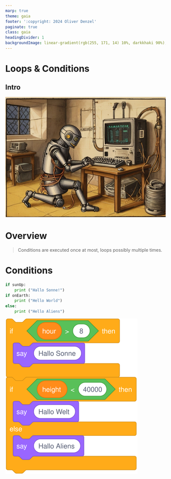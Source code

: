```yaml
---
marp: true
theme: gaia
footer: ':copyright: 2024 Oliver Denzel'
paginate: true
class: gaia
headingDivider: 1
backgroundImage: linear-gradient(rgb(255, 171, 14) 10%, darkkhaki 90%);
---
```

<!-- _paginate: skip -->
<!-- _class: gaia lead -->
# Loops & Conditions
## Intro
![bg left:40%](../img/robot7.jpg)

# Overview
> Conditions are executed once at most, loops possibly multiple times.

# Conditions
```python
if sunUp:
    print ("Hallo Sonne!")
if onEarth:
    print ("Hello World")
else:
    print ("Hello Aliens")
```
![](../img/scratch/conditions/conditions.svg)